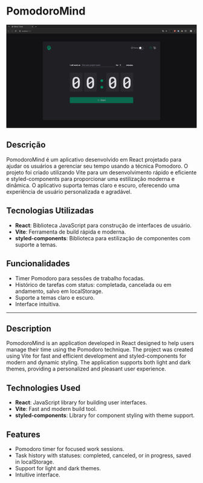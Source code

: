 # PomodoroMind

![PomodoroMind Screenshot](/public/pomodoroMindImage.png)

## Descrição

PomodoroMind é um aplicativo desenvolvido em React projetado para ajudar os usuários a gerenciar seu tempo usando a técnica Pomodoro. O projeto foi criado utilizando Vite para um desenvolvimento rápido e eficiente e styled-components para proporcionar uma estilização moderna e dinâmica. O aplicativo suporta temas claro e escuro, oferecendo uma experiência de usuário personalizada e agradável.

## Tecnologias Utilizadas

- **React**: Biblioteca JavaScript para construção de interfaces de usuário.
- **Vite**: Ferramenta de build rápida e moderna.
- **styled-components**: Biblioteca para estilização de componentes com suporte a temas.

## Funcionalidades

- Timer Pomodoro para sessões de trabalho focadas.
- Histórico de tarefas com status: completada, cancelada ou em andamento, salvo em localStorage.
- Suporte a temas claro e escuro.
- Interface intuitiva.

---

## Description

PomodoroMind is an application developed in React designed to help users manage their time using the Pomodoro technique. The project was created using Vite for fast and efficient development and styled-components for modern and dynamic styling. The application supports both light and dark themes, providing a personalized and pleasant user experience.

## Technologies Used

- **React**: JavaScript library for building user interfaces.
- **Vite**: Fast and modern build tool.
- **styled-components**: Library for component styling with theme support.

## Features

- Pomodoro timer for focused work sessions.
- Task history with statuses: completed, canceled, or in progress, saved in localStorage.
- Support for light and dark themes.
- Intuitive interface.
